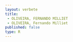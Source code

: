 ```yaml
---
layout: verbete
title:
 - OLIVEIRA, FERNANDO MILLIET
 - OLIVEIRA, Fernando Milliet
published: false
type: R
---
```


